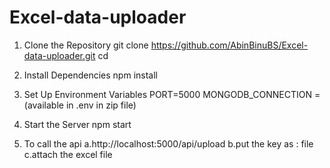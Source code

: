 ﻿# Excel-data-uploader


1. Clone the Repository
  git clone https://github.com/AbinBinuBS/Excel-data-uploader.git
  cd <backend>
  
2. Install Dependencies
   npm install

3. Set Up Environment Variables
   PORT=5000
   MONGODB_CONNECTION = (available in .env in zip file)

5. Start the Server
   npm start

6. To call the api
 a.http://localhost:5000/api/upload
 b.put the key as : file
 c.attach the excel file
